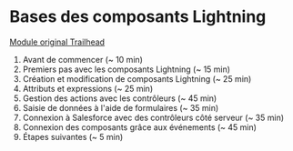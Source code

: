 # Bases des composants Lightning
[Module original Trailhead](https://trailhead.salesforce.com/fr/modules/lex_dev_lc_basics)

1. Avant de commencer (~ 10 min)
2. Premiers pas avec les composants Lightning (~ 15 min)
3. Création et modification de composants Lightning (~ 25 min)
4. Attributs et expressions (~ 25 min)
5. Gestion des actions avec les contrôleurs (~ 45 min)
6. Saisie de données à l'aide de formulaires (~ 35 min)
7. Connexion à Salesforce avec des contrôleurs côté serveur (~ 35 min)
8. Connexion des composants grâce aux événements (~ 45 min)
9. Étapes suivantes (~ 5 min)
